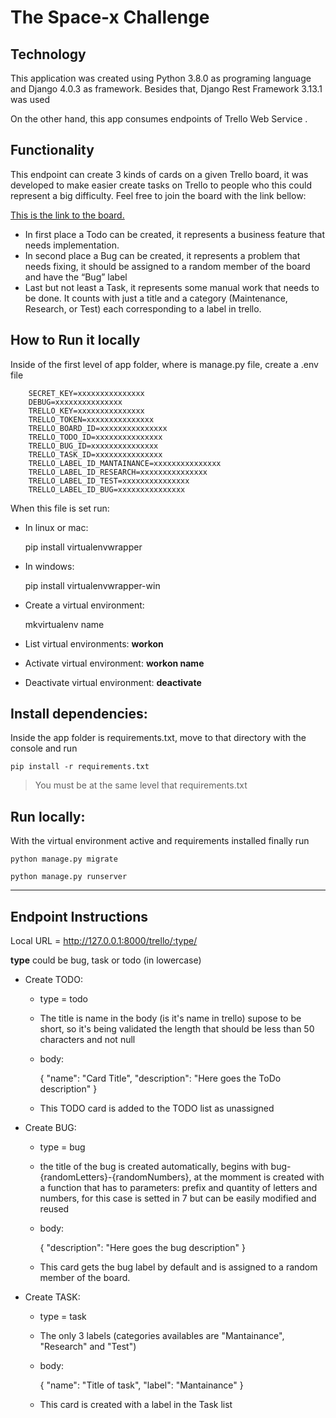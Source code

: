 # The Space-x Challenge

## Technology
This application was created using Python 3.8.0 as programing language and Django 4.0.3 as framework. Besides that, Django Rest Framework 3.13.1 was used

On the other hand, this app consumes endpoints of Trello Web Service .

## Functionality
This endpoint can create 3 kinds of cards on a given Trello board, it was developed to make easier create tasks on Trello to people who this could represent a big difficulty. Feel free to join the board with the link bellow:

[This is the link to the board.](https://trello.com/invite/b/xYCFoTUz/7e798045cf41ebcd7af3301c47cb2b28/nanlabsexam)

- In first place a Todo can be created, it represents a business feature that needs implementation.
- In second place a Bug can be created, it represents a problem that needs fixing, it should be assigned to a random member of the board and have the “Bug” label
- Last but not least a Task, it represents some manual work that needs to be done. It counts with just a title and a category (Maintenance, Research, or Test) each corresponding to a label in trello.

## How to Run it locally
Inside of the first level of app folder, where is manage.py file, create a .env file


        SECRET_KEY=xxxxxxxxxxxxxxx
        DEBUG=xxxxxxxxxxxxxxx
        TRELLO_KEY=xxxxxxxxxxxxxxx
        TRELLO_TOKEN=xxxxxxxxxxxxxxx
        TRELLO_BOARD_ID=xxxxxxxxxxxxxxx
        TRELLO_TODO_ID=xxxxxxxxxxxxxxx
        TRELLO_BUG_ID=xxxxxxxxxxxxxxx
        TRELLO_TASK_ID=xxxxxxxxxxxxxxx
        TRELLO_LABEL_ID_MANTAINANCE=xxxxxxxxxxxxxxx
        TRELLO_LABEL_ID_RESEARCH=xxxxxxxxxxxxxxx
        TRELLO_LABEL_ID_TEST=xxxxxxxxxxxxxxx
        TRELLO_LABEL_ID_BUG=xxxxxxxxxxxxxxx

When this file is set run:
- In linux or mac:

    pip install virtualenvwrapper

- In windows:

    pip install virtualenvwrapper-win

- Create a virtual environment:

    mkvirtualenv name

- List virtual environments: **workon**
- Activate virtual environment: **workon name**
- Deactivate virtual environment: **deactivate**

## Install dependencies:
Inside the app folder is requirements.txt, move to that directory with the console and run

    pip install -r requirements.txt

> You must be at the same level that requirements.txt

## Run locally:
With the virtual environment active and requirements installed finally run

    python manage.py migrate

    python manage.py runserver

***

## Endpoint Instructions
Local URL = http://127.0.0.1:8000/trello/:type/

**type** could be bug, task or todo (in lowercase)

- Create TODO:
    - type = todo
    - The title is name in the body (is it's name in trello) supose to be short, so it's being validated the length that should be less than 50 characters and not null
    - body:
        
        {
            "name": "Card Title",
            "description": "Here goes the ToDo description"
        }
    
    - This TODO card is added to the TODO list as unassigned


- Create BUG:
    - type = bug
    - the title of the bug is created automatically, begins with bug-{randomLetters}-{randomNumbers}, at the momment is created with a function that has to parameters: prefix and quantity of letters and numbers, for this case is setted in 7 but can be easily modified and reused
    - body:
        
        {
            "description": "Here goes the bug description"
        }
    - This card gets the bug label by default and is assigned to a random member of the board.

- Create TASK:
    - type = task
    - The only 3 labels (categories availables are "Mantainance", "Research" and "Test")
    - body:
        
        {
            "name": "Title of task",
            "label": "Mantainance"
        }
    - This card is created with a label in the Task list
